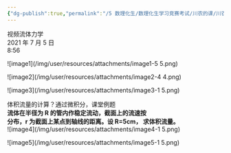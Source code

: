 ```yaml
---
{"dg-publish":true,"permalink":"/5 数理化生/数理化生学习竞赛考试/川农的课/川农大学物理/视频流体力学/","title":"视频流体力学"}
---
```



视频流体力学  
2021 年 7 月 5 日  
8:56

![image1](/img/user/resources/attachments/image1-5 5.png)

![image2](/img/user/resources/attachments/image2-4 4.png)

![image3](/img/user/resources/attachments/image3-1 5.png)

体积流量的计算？通过微积分，课堂例题  
**流体在半径为 R 的管内作稳定流动，截面上的流速按**  
**分布，r 为截面上某点到轴线的距离。设 R=5cm， 求体积流量。**  
![image4](/img/user/resources/attachments/image4-1 5.png)

![image5](/img/user/resources/attachments/image5-1 5.png)